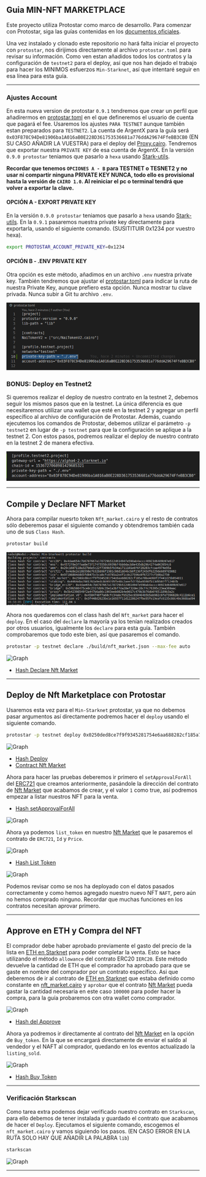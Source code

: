 ## Guia MIN-NFT MARKETPLACE

Este proyecto utiliza Protostar como marco de desarrollo. Para comenzar con Protostar, siga las guías contenidas en los [documentos oficiales](https://docs.swmansion.com/protostar/docs/tutorials/installation).

Una vez instalado y clonado este repositorio no hará falta iniciar el proyecto con `protostar`, nos dirijimos directamente al archivo `protostar.toml` para revisar su información. Como ven estan añadidos todos los contratos y la configuración de `testnet2` para el deploy, así que nos han dejado el trabajo para hacer los MINIMOS esfuerzos `Min-Starknet`, así que intentaré seguir en esa línea para esta guía. 

----

### Ajustes Account

En esta nueva version de protostar `0.9.1` tendremos que crear un perfil que añadirermos en [protostar.toml](/protostar.toml) en el que defineremos el usuario de cuenta que pagará el fee. Usaremos los ajustes `PARA TESTNET` aunque también estan preparados para `TESTNET2`. La cuenta de ArgentX para la guía será `0x03F878C94De81906ba1A016aB0E228D361753536681a776ddA29674FfeBB3CB0` (EN SU CASO AÑADIR LA VUESTRA) para el deploy del [Proxy.cairo](/src/Proxy.cairo). Tendremos que exportar nuestra `PRIVATE KEY` de esa cuenta de ArgentX. En la versión `0.9.0 protostar` teniamos que pasarlo a `hexa` usando [Stark-utils](https://www.stark-utils.xyz/converter).

 **Recordar que tenemos `OPCIONES A - B` para TESTNET o TESNET2 y no usar ni compartir ninguna PRIVATE KEY NUNCA, todo ello es provisional hasta la versión de `CAIRO 1.0`. Al reiniciar el pc o terminal tendrá que volver a exportar la clave.** 
 
 #### OPCIÓN A - EXPORT PRIVATE KEY
 
 En la versión `0.9.0 protostar` teniamos que pasarlo a `hexa` usando [Stark-utils](https://www.stark-utils.xyz/converter). En la `0.9.1` pasaremos nuestra private key  directamente para exportarla, usando el siguiente comando. (SUSITITUIR 0x1234 por vuestro hexa).

```bash
export PROTOSTAR_ACCOUNT_PRIVATE_KEY=0x1234
```

#### OPCIÓN B - .ENV PRIVATE KEY

Otra opción es este método, añadimos en un archivo `.env` nuestra private key. También tendremos que ajustar el [protostar.toml](/protostar.toml) para indicar la ruta de nuestra Private Key, aunque prefiero esta opción. Nunca mostrar tu clave privada. Nunca subir a Git tu archivo `.env`.

![Graph](/src/min_ens/imagenes/ruta.png)


### BONUS: Deploy en Testnet2

Si queremos realizar el deploy de nuestro contrato en la testnet 2, debemos seguir los mismos pasos que en la testnet. La única diferencia es que necesitaremos utilizar una wallet que esté en la testnet 2 y agregar un perfil específico al archivo de configuración de Protostar. Además, cuando ejecutemos los comandos de Protostar, debemos utilizar el parámetro `-p testnet2` en lugar de `-p testnet` para que la configuración se aplique a la testnet 2. Con estos pasos, podremos realizar el deploy de nuestro contrato en la testnet 2 de manera efectiva.

![Graph](/src/min_ens/imagenes/testnet2.png)

---

## Compile y Declare NFT Market

Ahora para compilar nuesrto token `Nft_market.cairo` y el resto de contratos sólo deberemos pasar el siguiente comando y obtendremos también cada uno de sus `Class Hash`.


```bash
protostar build
```

![Graph](/src/min_ens/imagenes/build.png)


Ahora nos quedaremos con el class hash del `Nft_market` para hacer el `deploy`. En el caso del `declare` la mayoría ya los tenían  realizados creados por otros usuarios, igualmente los `declare` para esta guía. También comprobaremos que todo este bien, así que pasaremos el comando.


```bash
protostar -p testnet declare ./build/nft_market.json --max-fee auto
```

![Graph](/src/min_erc721/Im%C3%A1genes/declare.png)

* [Hash Declare Nft Market](https://goerli.voyager.online/tx/0x7437144deaf80d76d168430fc72e6a69fa1277e3e4b1f1d7fa24a25864f5e56#overview)

---

## Deploy de Nft Marketplace con Protostar

Usaremos esta vez para el `Min-Starknet` protostar, ya que no debemos pasar argumentos así directamente podremos hacer el `deploy` usando el siguiente comando.


```bash
protostar -p testnet deploy 0x0250ded8ce7f9f9345281754e6aa688282cf185a78ba4d60f2f441d25b054811 --max-fee auto
```

![Graph](/src/min_nft_marketplace/im%C3%A1genes/deploy.png)


* [Hash Deploy](https://testnet.starkscan.co/tx/0x04ed7094a58f0e59feaaa1c0183aeb11b14414576a65bb21191ccdc6a70a0cd9)
* [Contract Nft Market](https://testnet.starkscan.co/contract/0x000ae210c507e00ea33a734c138f3368a53ccb837b517b737b072ced145cd72c)


Ahora para hacer las pruebas deberemos ir primero el `setApprovalForAll` del [ERC721](https://testnet.starkscan.co/contract/0x017ae461c10ce6be043b8895c5a445960a832dff8f891a8c4284105be723255a) que creamos anteriormente, pasándole la dirección del contrato de [Nft Market](https://testnet.starkscan.co/contract/0x000ae210c507e00ea33a734c138f3368a53ccb837b517b737b072ced145cd72c) que acabamos de crear, y el valor `1` como true, así podremos empezar a listar nuestros NFT para la venta.


* [Hash setApprovalForAll](https://testnet.starkscan.co/tx/0x375c1f0a659052d45e31429a91e50634438631d6e676fdb6fb600fcb683e7c5)

![Graph](/src/min_nft_marketplace/im%C3%A1genes/forall.png)


Ahora ya podemos `list_token` en nuestro [Nft Market](https://testnet.starkscan.co/contract/0x000ae210c507e00ea33a734c138f3368a53ccb837b517b737b072ced145cd72c) que le pasaremos el contrato de `ERC721`, `Id` y `Price`.

![Graph](/src/min_nft_marketplace/im%C3%A1genes/list.png)

* [Hash List Token](https://testnet.starkscan.co/tx/0x75f2f4b515795e950778371fe231da3e921c4e8acda684ffee49fff85f381b)

![Graph](/src/min_nft_marketplace/im%C3%A1genes/listing.png)

Podemos revisar como se nos ha deployado con el datos pasados correctamente y como hemos agregado nuestro nuevo NFT `NAFT`, pero aún no hemos comprado ninguno. Recordar que muchas funciones en los contratos necesitan aprovar primero.

---
## Approve en ETH y Compra del NFT

 El comprador debe haber aprobado previamente el gasto del precio de la lista en [ETH en Starknet](https://testnet.starkscan.co/contract/0x049d36570d4e46f48e99674bd3fcc84644ddd6b96f7c741b1562b82f9e004dc7#write-contract) para poder completar la venta. Esto se hace utilizando el método `allowance` del contrato ERC20 `IERC20`. Este método devuelve la cantidad de ETH que el comprador ha aprobado para que se gaste en nombre del comprador por un contrato específico. Asi que deberemos de ir al contrato de [ETH en Starknet](https://testnet.starkscan.co/contract/0x049d36570d4e46f48e99674bd3fcc84644ddd6b96f7c741b1562b82f9e004dc7#write-contract) que estaba definido como constante en [nft_market.cairo](/src/min_nft_marketplace/nft_market.cairo#L28) y `aprobar` que el contrato [Nft Market](https://testnet.starkscan.co/contract/0x000ae210c507e00ea33a734c138f3368a53ccb837b517b737b072ced145cd72c) pueda gastar la cantidad necesaria en este caso `100000` para poder hacer la compra, para la guía probaremos con otra wallet como comprador.

![Graph](/src/min_nft_marketplace/im%C3%A1genes/approve.png)

* [Hash del Approve](https://testnet.starkscan.co/tx/0x3929dd8f3ad259d79255d866c8abcc23578bd848677f50cd2a6b08c2a4a336f)

Ahora ya podremos ir directamente al contrato del [Nft Market](https://testnet.starkscan.co/contract/0x000ae210c507e00ea33a734c138f3368a53ccb837b517b737b072ced145cd72c) en la opción de `Buy_token`. En la que se encargará directamente de enviar el saldo al vendedor y el NAFT al comprador, quedando en los eventos actualizado la `listing_sold`.

![Graph](/src/min_nft_marketplace/im%C3%A1genes/buy.png)

* [Hash Buy Token](https://testnet.starkscan.co/tx/0x2d22b2c5c92d6bd051ceb56242ebcc892901dd9f5c0d3af1561377f468b8ea1)

---

### Verificación Starkscan

Como tarea extra podemos dejar verificado nuestro contrato en `Starkscan`, para ello debemos de tener instalada y guardado el contrato que acabamos de hacer el `Deploy`. Ejecutamos el siguiente comando, escogemos el `nft_market.cairo` y vamos siguiendo los pasos. (EN CASO ERROR EN LA RUTA SOLO HAY QUE AÑADIR LA PALABRA `lib`)

```bash
starkscan
```

![Graph](/src/min_nft_marketplace/im%C3%A1genes/lib.png)

---
